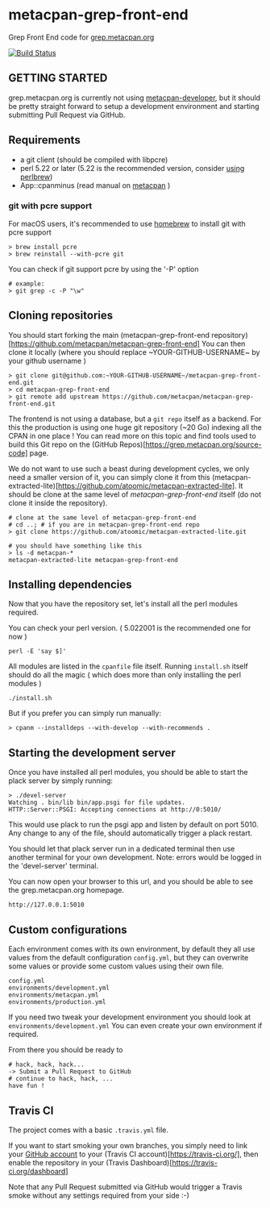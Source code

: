 # metacpan-grep-front-end

Grep Front End code for [grep.metacpan.org](https://grep.metacpan.org)

[![Build Status](https://travis-ci.org/metacpan/metacpan-grep-front-end.svg?branch=master)](https://travis-ci.org/metacpan/metacpan-grep-front-end)

## GETTING STARTED

grep.metacpan.org is currently not using [metacpan-developer](https://github.com/metacpan/metacpan-developer),
but it should be pretty straight forward to setup a development environment and starting submitting Pull Request via GitHub.

## Requirements

* a git client (should be compiled with libpcre)
* perl 5.22 or later (5.22 is the recommended version, consider [using perlbrew](https://perlbrew.pl))
* App::cpanminus (read manual on [metacpan](https://metacpan.org/pod/App::cpanminus) )

### git with pcre support

For macOS users, it's recommended to use [homebrew](https://brew.sh) to install git with pcre support

	> brew install pcre
	> brew reinstall --with-pcre git

You can check if git support pcre by using the '-P' option

	# example:
	> git grep -c -P "\w"

## Cloning repositories

You should start forking the main (metacpan-grep-front-end repository)[https://github.com/metacpan/metacpan-grep-front-end]
You can then clone it locally (where you should replace ~YOUR-GITHUB-USERNAME~ by your github username )

	> git clone git@github.com:~YOUR-GITHUB-USERNAME~/metacpan-grep-front-end.git
	> cd metacpan-grep-front-end
	> git remote add upstream https://github.com/metacpan/metacpan-grep-front-end.git

The frontend is not using a database, but a `git repo` itself as a backend.
For this the production is using one huge git repository (~20 Go) indexing all the CPAN in one place !
You can read more on this topic and find tools used to build this Git repo on the (GitHub Repos)[https://grep.metacpan.org/source-code] page.

We do not want to use such a beast during development cycles, we only need a smaller version of it,
you can simply clone it from this (metacpan-extracted-lite)[https://github.com/atoomic/metacpan-extracted-lite].
It should be clone at the same level of *metacpan-grep-front-end* itself (do not clone it inside the repository).

	# clone at the same level of metacpan-grep-front-end
	# cd ..; # if you are in metacpan-grep-front-end repo
	> git clone https://github.com/atoomic/metacpan-extracted-lite.git

	# you should have something like this
	> ls -d metacpan-*
	metacpan-extracted-lite metacpan-grep-front-end

## Installing dependencies

Now that you have the repository set, let's install all the perl modules required.

You can check your perl version. ( 5.022001 is the recommended one for now )

	perl -E 'say $]'

All modules are listed in the `cpanfile` file itself.
Running `install.sh` itself should do all the magic
( which does more than only installing the perl modules )

	./install.sh

But if you prefer you can simply run manually:

	> cpanm --installdeps --with-develop --with-recommends .

## Starting the development server

Once you have installed all perl modules, you should be able to start
the plack server by simply running:

	> ./devel-server
	Watching . bin/lib bin/app.psgi for file updates.
	HTTP::Server::PSGI: Accepting connections at http://0:5010/

This would use plack to run the psgi app and listen by default on port 5010.
Any change to any of the file, should automatically trigger a plack restart.

You should let that plack server run in a dedicated terminal then use another
terminal for your own development. 
Note: errors would be logged in the 'devel-server' terminal.

You can now open your browser to this url, and you should be able to see the
grep.metacpan.org homepage.

	http://127.0.0.1:5010

## Custom configurations

Each environment comes with its own environment,
by default they all use values from the default configuration `config.yml`,
but they can overwrite some values or provide some custom values using their own
file.

	config.yml
	environments/development.yml
	environments/metacpan.yml
	environments/production.yml

If you need two tweak your development environment you should look at `environments/development.yml`
You can even create your own environment if required.

From there you should be ready to

	# hack, hack, hack...
	-> Submit a Pull Request to GitHub
	# continue to hack, hack, ...
	have fun !

## Travis CI

The project comes with a basic `.travis.yml` file.

If you want to start smoking your own branches, you simply need to link your [GitHub account](https://github.com)
to your (Travis CI account)[https://travis-ci.org/], then enable the repository in your (Travis Dashboard)[https://travis-ci.org/dashboard]

Note that any Pull Request submitted via GitHub would trigger a Travis smoke without any settings required from your side :-)
